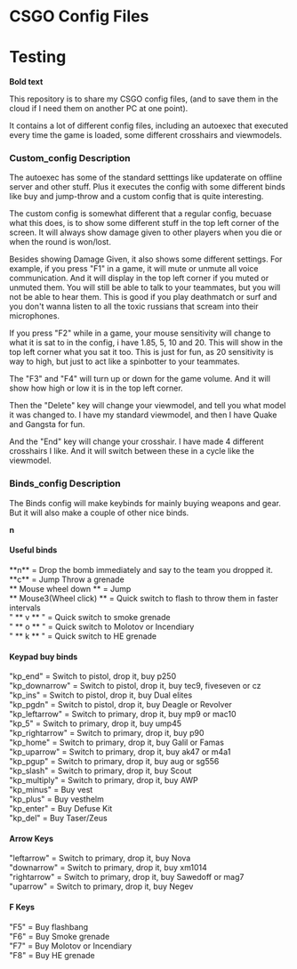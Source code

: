 <h1> CSGO Config Files </h1>

<h1> Testing </h1>

**Bold text**

This repository is to share my CSGO config files, (and to save them in the cloud if I need them on another PC at one point).

It contains a lot of different config files, including an autoexec that executed every time the game is loaded, some different crosshairs and viewmodels.

<h3>Custom_config Description</h3>
The autoexec has some of the standard setttings like updaterate on offline server and other stuff. Plus it executes the config with some different binds like buy and jump-throw and a custom config that is quite interesting.

The custom config is somewhat different that a regular config, becuase what this does, is to show some different stuff in the top left corner of the screen. It will always show damage given to other players when you die or when the round is won/lost.

Besides showing Damage Given, it also shows some different settings. 
For example, if you press "F1" in a game, it will mute or unmute all voice communication. And it will display in the top left corner if you muted or unmuted them.
You will still be able to talk to your teammates, but you will not be able to hear them. This is good if you play deathmatch or surf and you don't wanna listen to all the toxic russians that scream into their microphones.

If you press "F2" while in a game, your mouse sensitivity will change to what it is sat to in the config, i have 1.85, 5, 10 and 20. This will show in the top left corner what you sat it too.
This is just for fun, as 20 sensitivity is way to high, but just to act like a spinbotter to your teammates.

The "F3" and "F4" will turn up or down for the game volume. And it will show how high or low it is in the top left corner.

Then the "Delete" key will change your viewmodel, and tell you what model it was changed to. I have my standard viewmodel, and then I have Quake and Gangsta for fun.

And the "End" key will change your crosshair. I have made 4 different crosshairs I like. And it will switch between these in a cycle like the viewmodel.

<h3>Binds_config Description</h3>
The Binds config will make keybinds for mainly buying weapons and gear. But it will also make a couple of other nice binds.

**n**

<h4>Useful binds</h4>
**n**					=	Drop the bomb immediately and say to the team you dropped it. <br />
**c**					=	Jump Throw a grenade <br />
** Mouse wheel down **		= 	Jump <br />
** Mouse3(Wheel click) **	=	Quick switch to flash to throw them in faster intervals <br />
" ** v ** "					=	Quick switch to smoke grenade <br />
" ** o ** "					=	Quick switch to Molotov or Incendiary <br />
" ** k ** "					=	Quick switch to HE grenade <br />

<h4>Keypad buy binds</h4>
"kp_end"			=	Switch to pistol, drop it, buy p250 <br />
"kp_downarrow"		=	Switch to pistol, drop it, buy tec9, fiveseven or cz <br />
"kp_ins"			=	Switch to pistol, drop it, buy Dual elites <br />
"kp_pgdn"			=	Switch to pistol, drop it, buy Deagle or Revolver <br />
"kp_leftarrow"		= 	Switch to primary, drop it, buy mp9 or mac10 <br />
"kp_5"				=	Switch to primary, drop it, buy ump45 <br />
"kp_rightarrow"		=	Switch to primary, drop it, buy p90 <br />
"kp_home"			=	Switch to primary, drop it, buy Galil or Famas <br />
"kp_uparrow"		=	Switch to primary, drop it, buy ak47 or m4a1 <br />
"kp_pgup"			=	Switch to primary, drop it, buy aug or sg556 <br />
"kp_slash" 			=	Switch to primary, drop it, buy Scout <br />
"kp_multiply"		=	Switch to primary, drop it, buy AWP <br />
"kp_minus"			=	Buy vest <br />
"kp_plus"			=	Buy vesthelm <br />
"kp_enter"			=	Buy Defuse Kit <br />
"kp_del"			=	Buy Taser/Zeus <br />

<h4>Arrow Keys</h4>
"leftarrow"			=	Switch to primary, drop it, buy Nova <br />
"downarrow"			=	Switch to primary, drop it, buy xm1014 <br />
"rightarrow"		=	Switch to primary, drop it, buy Sawedoff or mag7 <br />
"uparrow"			=	Switch to primary, drop it, buy Negev <br />

<h4>F Keys</h4>
"F5"				=	Buy flashbang <br />
"F6"				=	Buy Smoke grenade <br />
"F7"				=	Buy Molotov or Incendiary <br />
"F8"				=	Buy HE grenade <br />




















